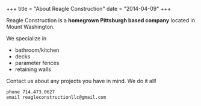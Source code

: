 +++
title = "About Reagle Construction"
date = "2014-04-09"
+++

Reagle Construction is a **homegrown Pittsburgh based company** located in Mount Washington.

We specialize in 

* bathroom/kitchen
* decks
* parameter fences 
* retaining walls

Contact us about any projects you have in mind. We do it all!

```
phone 714.473.0627
email reagleconstructionllc@gmail.com
```



